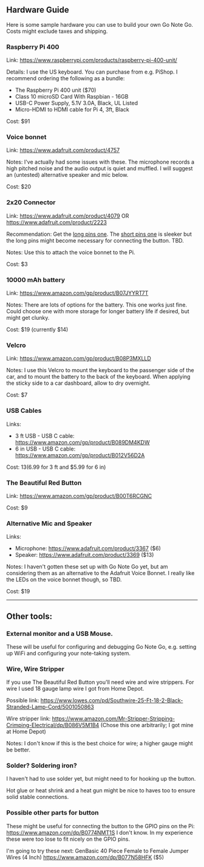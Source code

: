 ## Hardware Guide

Here is some sample hardware you can use to build your own Go Note Go. Costs might exclude taxes and shipping.

### Raspberry Pi 400

Link: https://www.raspberrypi.com/products/raspberry-pi-400-unit/

Details: I use the US keyboard. You can purchase from e.g. PiShop. I recommend ordering the following as a bundle:
 - The Raspberry Pi 400 unit ($70)
 - Class 10 microSD Card With Raspbian - 16GB
 - USB-C Power Supply, 5.1V 3.0A, Black, UL Listed
 - Micro-HDMI to HDMI cable for Pi 4, 3ft, Black

Cost: $91

### Voice bonnet

Link: https://www.adafruit.com/product/4757

Notes: I've actually had some issues with these. The microphone records a high pitched noise and the audio output is quiet and muffled. I will suggest an (untested) alternative speaker and mic below.

Cost: $20

### 2x20 Connector

Link: https://www.adafruit.com/product/4079 OR https://www.adafruit.com/product/2223

Recommendation: Get the [long pins one](https://www.adafruit.com/product/2223). The [short pins one](https://www.adafruit.com/product/4079) is sleeker but the long pins might become necessary for connecting the button. TBD.

Notes: Use this to attach the voice bonnet to the Pi.

Cost: $3

### 10000 mAh battery

Link: https://www.amazon.com/gp/product/B07JYYRT7T

Notes: There are lots of options for the battery. This one works just fine. Could choose one with more storage for longer battery life if desired, but might get clunky.

Cost: $19 (currently $14)

### Velcro

Link: https://www.amazon.com/gp/product/B08P3MXLLD

Notes: I use this Velcro to mount the keyboard to the passenger side of the car, and to mount the battery to the back of the keyboard. When applying the sticky side to a car dashboard, allow to dry overnight.

Cost: $7

### USB Cables

Links:
* 3 ft USB - USB C cable: https://www.amazon.com/gp/product/B089DM4KDW
* 6 in USB - USB C cable: https://www.amazon.com/gp/product/B012V56D2A

Cost: $13 ($6.99 for 3 ft and $5.99 for 6 in)

### The Beautiful Red Button

Link: https://www.amazon.com/gp/product/B00T6RCGNC

Cost: $9

### Alternative Mic and Speaker

Links:
* Microphone: https://www.adafruit.com/product/3367 ($6)
* Speaker: https://www.adafruit.com/product/3369 ($13)

Notes: I haven't gotten these set up with Go Note Go yet, but am considering them as an alternative to the Adafruit Voice Bonnet. I really like the LEDs on the voice bonnet though, so TBD.

Cost: $19

---

## Other tools:

### External monitor and a USB Mouse.

These will be useful for configuring and debugging Go Note Go, e.g. setting up WiFi and configuring your note-taking system.

### Wire, Wire Stripper

If you use The Beautiful Red Button you'll need wire and wire strippers. For wire I used 18 gauge lamp wire I got from Home Depot.

Possible link: https://www.lowes.com/pd/Southwire-25-Ft-18-2-Black-Stranded-Lamp-Cord/5001050863

Wire stripper link: https://www.amazon.com/Mr-Stripper-Stripping-Crimping-Electrical/dp/B086V5M1B4 (Chose this one arbitrarily; I got mine at Home Depot)

Notes: I don't know if this is the best choice for wire; a higher gauge might be better.

### Solder? Soldering iron?

I haven't had to use solder yet, but might need to for hooking up the button.

Hot glue or heat shrink and a heat gun might be nice to haves too to ensure solid stable connections.

### Possible other parts for button

These might be useful for connecting the button to the GPIO pins on the Pi:
https://www.amazon.com/dp/B0774NMT1S
I don't know. In my experience these were too lose to fit nicely on the GPIO pins.

I'm going to try these next: GenBasic 40 Piece Female to Female Jumper Wires (4 Inch) https://www.amazon.com/dp/B077N58HFK ($5)
